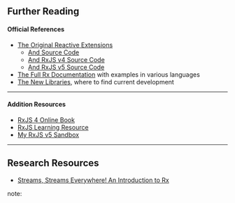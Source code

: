 ##  Further Reading

#### Official References

* [The Original Reactive Extensions](https://msdn.microsoft.com/en-us/library/hh242985(v=vs.103).aspx)
    * [And Source Code](https://github.com/Reactive-Extensions/Rx.NET)
    * [And RxJS v4 Source Code](https://github.com/Reactive-Extensions/RxJS/tree/master/doc)
    * [And RxJS v5 Source Code](http://reactivex.io/rxjs)
* [The Full Rx Documentation](http://reactivex.io/) with examples in various languages
* [The New Libraries](https://github.com/ReactiveX), where to find current development

---

#### Addition Resources

* [RxJS 4 Online Book](https://xgrommx.github.io/rx-book/)
* [RxJS Learning Resource](https://www.learnrxjs.io/)
* [My RxJS v5 Sandbox](http://codepen.io/patsissons/pen/oYwXvz)

---

## Research Resources

* [Streams, Streams Everywhere! An Introduction to Rx](http://www.slideshare.net/andrzej_sitek/streams-streams-everywhere-an-introduction-to-rx)

note:
